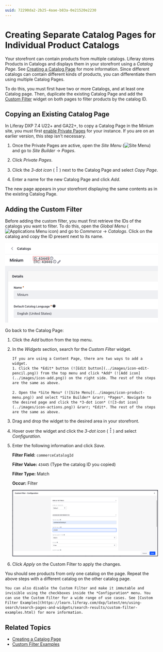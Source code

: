 ```yaml
---
uuid: 72290da2-2b25-4aae-b83a-0e21520e2230
---
```

# Creating Separate Catalog Pages for Individual Product Catalogs

Your storefront can contain products from multiple catalogs. Liferay stores Products in Catalogs and displays them in your storefront using a *Catalog Page*. See [Creating a Catalog Page](./creating-a-catalog-page.md) for more information. Since different catalogs can contain different kinds of products, you can differentiate them using multiple Catalog Pages.

To do this, you must first have two or more Catalogs, and at least one Catalog page. Then, duplicate the existing Catalog Page and add the [Custom Filter](https://learn.liferay.com/dxp/latest/en/using-search/search-pages-and-widgets/search-results/custom-filter-examples.html) widget on both pages to filter products by the catalog ID.

## Copying an Existing Catalog Page

In Liferay DXP 7.4 U22+ and GA22+, to copy a Catalog Page in the Minium site, you must first [enable Private Pages](https://learn.liferay.com/dxp/latest/en/site-building/creating-pages/understanding-pages/understanding-pages.html#enabling-private-pages) for your instance. If you are on an earlier version, this step isn't necessary. 

1. Once the Private Pages are active, open the *Site Menu* (![Site Menu](../images/icon-product-menu.png)) and go to *Site Builder* &rarr; *Pages*.

1. Click *Private Pages*.

1. Click the *3-dot icon* (![3-dot icon](../images/icon-actions.png)) next to the Catalog Page and select *Copy Page*.

1. Enter a name for the new Catalog Page and click *Add*.

The new page appears in your storefront displaying the same contents as in the existing Catalog Page.

## Adding the Custom Filter

Before adding the custom filter, you must first retrieve the IDs of the catalogs you want to filter. To do this, open the *Global Menu* (![Applications Menu icon](../images/icon-applications-menu.png)) and go to *Commerce* &rarr; *Catalogs*. Click on the catalog and copy the ID present next to its name.

![Copy the Catalog ID to filter products in the Catalog Page.](./creating-separate-catalog-pages-for-individual-product-catalogs/images/01.png)

Go back to the Catalog Page: 

1. Click the *Add* button from the top menu.

1. In the *Widgets* section, search for the *Custom Filter* widget.

   ```{important}
   If you are using a Content Page, there are two ways to add a widget.
   1. Click the *Edit* button (![Edit button](../images/icon-edit-pencil.png)) from the top menu and click *Add* (![Add icon](../images/icon-add.png)) on the right side. The rest of the steps are the same as above.

   2. Open the *Site Menu* (![Site Menu](../images/icon-product-menu.png)) and select *Site Builder* &rarr; *Pages*. Navigate to the desired page and click the *3-dot icon* (![3-dot icon](../images/icon-actions.png)) &rarr; *Edit*. The rest of the steps are the same as above.
   ```

1. Drag and drop the widget to the desired area in your storefront.

1. Hover over the widget and click the *3-dot icon* (![3-dot icon](../images/icon-actions.png)) and select *Configuration*.

1. Enter the following information and click *Save*.

   **Filter Field:** `commerceCatalogId`

   **Filter Value:** `43445` (Type the catalog ID you copied)

   **Filter Type:** Match

   **Occur:** Filter

   ![Configure the Custom Filter widget.](./creating-separate-catalog-pages-for-individual-product-catalogs/images/02.png)

1. Click *Apply* on the Custom Filter to apply the changes.

You should see products from only one catalog on the page. Repeat the above steps with a different catalog on the other catalog page.

```{note}
You can also disable the Custom Filter and make it immutable and invisible using the checkboxes inside the *Configuration* menu. You can use the Custom Filter for a wide range of use cases. See [Custom Filter Examples](https://learn.liferay.com/dxp/latest/en/using-search/search-pages-and-widgets/search-results/custom-filter-examples.html) for more information.
```

## Related Topics

* [Creating a Catalog Page](./creating-a-catalog-page.md)
* [Custom Filter Examples](https://learn.liferay.com/dxp/latest/en/using-search/search-pages-and-widgets/search-results/custom-filter-examples.html)
